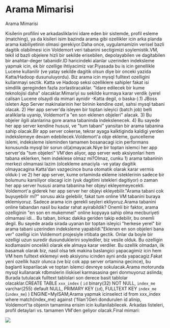 # Arama Mimarisi




Arama Mimarisi



Kisilerin profilini ve arkadasliklarini idare eden bir sistemde, profil esleme (matching), ya da kisileri isim bazinda arama gibi ozellikler icin arka planda arama kabiliyetinin olmasi gerekiyor.Daha once, uygulamamizin verisel bazli dagitik olabilmesi icin Voldemort veri tabanini sectigimizi soylemistik.VM, tekil id bazli objelere hizli bir sekilde erisebilen, depolayabilen ve dagitabilen bir anahtar-deger tabanidir.ID haricindeki alanlar uzerinden indeksleme yapmak icin, ek bir ozellige ihtiyacimiz var.Piyasada bu is icin genellikle Lucene kullanilir (ve yatay sekilde dagitik olsun diye bir onceki yazida Katta/Hadoop dusunuluyordu). Biz arama icin mysql fulltext ozelligini kullanmayi sectik. Katta ve Hadoop seksi ozelliklere sahipler fakat isi simdilik gereginden fazla zorlastiracaklar. "Idare edilecek bir kume teknolojisi daha" olacaklar.Mimariyi su sekilde kurmaya karar verdik (yerel calisan Lucene olsaydi da mimari aynidir -Katta degil, o baska-).1) JBoss isleten App Server makinalarinin her birinin kendine ozel, sahsi mysql tabani olacak.  2) Her app server'da isleyen bir toptan isleyici (batch job) belli araliklarla uyanip, Voldemort'a "en son eklenen objeleri" alacak.  3) Bu objeler ilgili alanlarina gore arama tabaninda indekslenecek. 4) Bu sayede her app server kendine hususi, ve "tum tabani" yansitan bir arama tabanina sahip olacak.Bir app server cokerse, tekrar ayaga kalktiginda kaldigi yerden indekslemeye devam edebilecek.Voldemort'a obje ekleme, guncelleme islemi, indeksleme isleminden tamamen bosanacagi icin performans konusunda mysql bir sorun ol(a)mayacak.Niye bir toptan islemci her app server'da "tum objeleri" VM'den aliyor, app server web aksiyonlari hem tabana eklerken, hem indeklese olmaz mi?Olmaz, cunku 1) arama tabaninin merkezi olmamasi lazim (olcekleme amaciyla -ve yatay dagitik olmayacagina Katta'dan vazgecince buna otomatik olarak karar vermis olduk-) ve 2) her app server, kume ortaminda ekleme isteklerinin sadece bir bolumunu karsiliyor olacagi icin (yuk dagitimi istekleri dagitiyor) o zaman her app server hususi arama tabanina her objeyi ekleyemeyecekti. Voldemort'a giderek her app server her objeyi ekleyebilir."Arama tabani cok buyuyebilir mi?" sorusu akla gelebilir, fakat tum online VM tabanini buraya eklemiyoruz. Sadece arama icin gerekli seyleri ekliyoruz.Arama tabanini online tabandan nasil bu kadar rahat ayirabildik? Onemli bir faktor, arama ozelliginin "en son en mukemmel" online kopyaya sahip olma mecburiyeti olmamasi idi... Bu taban, birkac dakika geriden takip edebilir, bu onemli degil. Bu sayede arada sirada uyanan bir toptan isleyici "herkese yerel" bir arama tabani uzerinden indeksleme yapabildi."Eklenen en son objeleri bana ver" ozelligi icin Voldemort projesiyle irtibata gectik. Onlar da boyle bir ozelligi uzun suredir dusunduklerini soylediler, biz vesile olduk.  Bu ozelligin kodlamasini oncelikli olarak ele almaya karar verdiler. Bu ozellik olmadan, ilk basamak olarak biz, nasil olsa tek makina baslangici yapacagimiz icin hem VM hem fulltext eklemeyi web aksiyonu icinden ayni anda yapacagiz.Fakat yeni ozellik hazir olunca (ve biz cok app server ortamina gecince), bu baglanti koparilacak ve toptan islemci devreye sokulacak.Arama motorunda mysql kullanarak rdbmslerin iliskisel karmasasina geri donmuyoruz aslinda; Burada tutulacak fulltext tablolari son derece basit tablolar olacaklar.CREATE TABLE `xxx_index` (                  `id` binary(32) NOT NULL,                  `index_me` varchar(255) default NULL,          PRIMARY KEY  (`id`),                       FULLTEXT KEY `index_me` (`index_me`)             ) ENGINE=MyISAM;Arama yapmak icinselect id from xxx_index where match(index_me) against ('filan')Geri dondurulen id alinip, Voldemort'ta objenin tamamina erisim icin kullanilabilecek. Arkadas listeleri, profil detaylari vs. tamamen VM'den geliyor olacak.Final mimari:




![](pocketbudda.jpeg)
